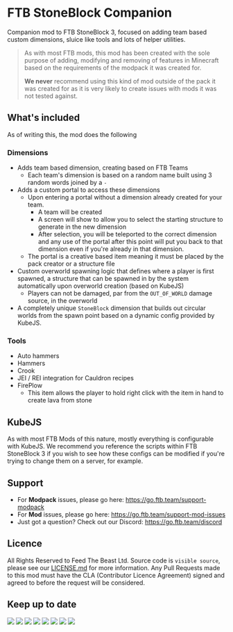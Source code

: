# FTB StoneBlock Companion

Companion mod to FTB StoneBlock 3, focused on adding team based custom dimensions, sluice like tools and lots of helper utilities.

> As with most FTB mods, this mod has been created with the sole purpose of adding, modifying and removing of features in Minecraft based on the requirements of the modpack it was created for.
>
> **We never** recommend using this kind of mod outside of the pack it was created for as it is very likely to create issues with mods it was not tested against.

## What's included

As of writing this, the mod does the following

### Dimensions

- Adds team based dimension, creating based on FTB Teams
  - Each team's dimension is based on a random name built using 3 random words joined by a `-`
- Adds a custom portal to access these dimensions
  - Upon entering a portal without a dimension already created for your team.
    - A team will be created
    - A screen will show to allow you to select the starting structure to generate in the new dimension
    - After selection, you will be teleported to the correct dimension and any use of the portal after this point will put you back to that dimension even if you're already in that dimension.
  - The portal is a creative based item meaning it must be placed by the pack creator or a structure file
- Custom overworld spawning logic that defines where a player is first spawned, a structure that can be spawned in by the system automatically upon overworld creation (based on KubeJS)
  - Players can not be damaged, par from the `OUT_OF_WORLD` damage source, in the overworld
- A completely unique `StoneBlock` dimension that builds out circular worlds from the spawn point based on a dynamic config provided by KubeJS.

### Tools

- Auto hammers
- Hammers
- Crook
- JEI / REI integration for Cauldron recipes
- FirePlow
  - This item allows the player to hold right click with the item in hand to create lava from stone

## KubeJS

As with most FTB Mods of this nature, mostly everything is configurable with KubeJS. We recommend you reference the scripts within FTB StoneBlock 3 if you wish to see how these configs can be modified if you're trying to change them on a server, for example.

## Support

- For **Modpack** issues, please go here: https://go.ftb.team/support-modpack
- For **Mod** issues, please go here: https://go.ftb.team/support-mod-issues
- Just got a question? Check out our Discord: https://go.ftb.team/discord

## Licence

All Rights Reserved to Feed The Beast Ltd. Source code is `visible source`, please see our [LICENSE.md](/LICENSE.md) for more information. Any Pull Requests made to this mod must have the CLA (Contributor Licence Agreement) signed and agreed to before the request will be considered.

## Keep up to date

[![](https://cdn.feed-the-beast.com/assets/socials/icons/social-discord.webp)](https://go.ftb.team/discord) [![](https://cdn.feed-the-beast.com/assets/socials/icons/social-github.webp)](https://go.ftb.team/github) [![](https://cdn.feed-the-beast.com/assets/socials/icons/social-twitter-x.webp)](https://go.ftb.team/twitter) [![](https://cdn.feed-the-beast.com/assets/socials/icons/social-youtube.webp)](https://go.ftb.team/youtube) [![](https://cdn.feed-the-beast.com/assets/socials/icons/social-twitch.webp)](https://go.ftb.team/twitch) [![](https://cdn.feed-the-beast.com/assets/socials/icons/social-instagram.webp)](https://go.ftb.team/instagram) [![](https://cdn.feed-the-beast.com/assets/socials/icons/social-facebook.webp)](https://go.ftb.team/facebook) [![](https://cdn.feed-the-beast.com/assets/socials/icons/social-tiktok.webp)](https://go.ftb.team/tiktok)

